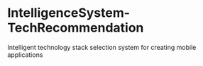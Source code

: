 # IntelligenceSystem-TechRecommendation
Intelligent technology stack selection system for creating mobile applications
